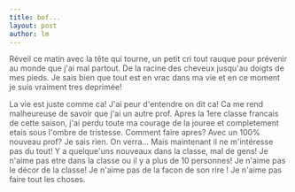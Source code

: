 ```yaml
---
title: bof...  
layout: post
author: lm
---
```

<p><font color="#555555">Réveil ce matin avec la tête qui tourne, un petit cri tout rauque pour prévenir au monde que j&#39;ai mal partout. De la racine des cheveux jusqu&#39;au doigts de mes pieds. Je sais bien que tout est en vrac dans ma vie et en ce moment je suis vraiment tres deprimée! </p>
<p>La vie est juste comme ca! J&#39;ai peur d&#39;entendre on dit ca! Ca me rend malheureuse de savoir que j&#39;ai un autre prof. Apres la 1ere classe francais de cette saison, j&#39;ai perdu toute ma courage de la jouree et completement etais sous l&#39;ombre de tristesse. Comment faire apres? Avec un 100% nouveau prof? Je sais rien. On verra... Mais maintenant il ne m&#39;intéresse pas du tout! Y a quelque&#39;uns nouveaux dans la classe, mal de gens! Je n&#39;aime pas etre dans la classe ou il y a plus de 10 personnes! Je n&#39;aime pas le décor de la classe! Je n&#39;aime pas de la facon de son rire ! Je n&#39;aime pas faire tout les choses.</font></p>
